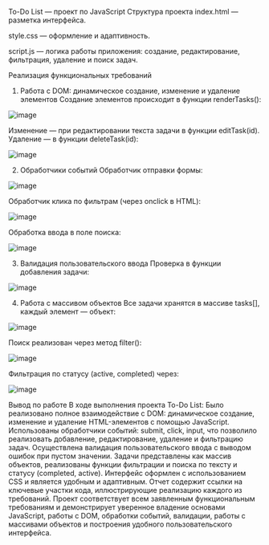 To-Do List — проект по JavaScript
Структура проекта
index.html — разметка интерфейса.

style.css — оформление и адаптивность.

script.js — логика работы приложения: создание, редактирование, фильтрация, удаление и поиск задач.

Реализация функциональных требований
1. Работа с DOM: динамическое создание, изменение и удаление элементов
Создание элементов происходит в функции renderTasks():

![image](https://github.com/user-attachments/assets/cd8c85ff-1f08-47ba-b97c-6315d3d3e2ef)


Изменение — при редактировании текста задачи в функции editTask(id).
Удаление — в функции deleteTask(id):

![image](https://github.com/user-attachments/assets/5a9de76f-ac39-4130-b53d-9ebdc02b2cb1)

2. Обработчики событий
Обработчик отправки формы:

![image](https://github.com/user-attachments/assets/12d8bf8d-770e-400a-8caa-7bff39aaec57)

Обработчик клика по фильтрам (через onclick в HTML):

![image](https://github.com/user-attachments/assets/149ac018-05a8-4733-bf06-1838f4e0653f)

Обработка ввода в поле поиска:

![image](https://github.com/user-attachments/assets/836d8ec7-bc6d-43ef-a823-437c96708f4e)

3. Валидация пользовательского ввода
Проверка в функции добавления задачи:

![image](https://github.com/user-attachments/assets/e52c90c7-bc72-494f-aabb-b3cee2a44d3b)

4. Работа с массивом объектов
Все задачи хранятся в массиве tasks[], каждый элемент — объект:

![image](https://github.com/user-attachments/assets/f2bab63a-a8c5-45a9-b8ab-337d55515d3a)

Поиск реализован через метод filter():

![image](https://github.com/user-attachments/assets/a13c13fc-f005-4c7d-a1a0-40e52bf2a22d)

Фильтрация по статусу (active, completed) через:

![image](https://github.com/user-attachments/assets/9df1d002-4d9d-4e3f-bd53-15169d883add)

Вывод по работе
В ходе выполнения проекта To-Do List:
Было реализовано полное взаимодействие с DOM: динамическое создание, изменение и удаление HTML-элементов с помощью JavaScript.
Использованы обработчики событий: submit, click, input, что позволило реализовать добавление, редактирование, удаление и фильтрацию задач.
Осуществлена валидация пользовательского ввода с выводом ошибок при пустом значении.
Задачи представлены как массив объектов, реализованы функции фильтрации и поиска по тексту и статусу (completed, active).
Интерфейс оформлен с использованием CSS и является удобным и адаптивным.
Отчет содержит ссылки на ключевые участки кода, иллюстрирующие реализацию каждого из требований.
Проект соответствует всем заявленным функциональным требованиям и демонстрирует уверенное владение основами JavaScript, работы с DOM, обработки событий, валидации, работы с массивами объектов и построения удобного пользовательского интерфейса.

